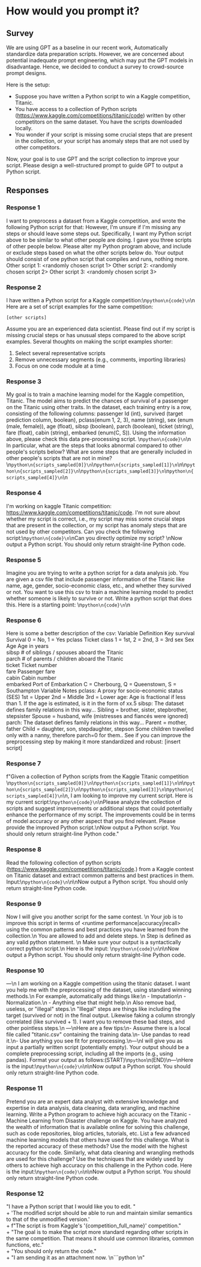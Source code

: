 # How would you prompt it?

## Survey

We are using GPT as a baseline in our recent work, Automatically standardize data preparation scripts. However, we are concerned about potential inadequate prompt engineering, which may put the GPT models in disadvantage. Hence, we decided to conduct a survey to crowd-source prompt designs. 

Here is the setup:
* Suppose you have written a Python script to win a Kaggle competition, Titanic.
* You have access to a collection of Python scripts (https://www.kaggle.com/competitions/titanic/code) written by other competitors on the same dataset. You have the scripts downloaded locally. 
* You wonder if your script is missing some crucial steps that are present in the collection, or your script has anomaly steps that are not used by other competitors. 

Now, your goal is to use GPT and the script collection to improve your script. Please design a well-structured prompt to guide GPT to output a Python script.

## Responses

### Response 1

I want to preprocess a dataset from a Kaggle competition, and wrote the following Python script for that:
<user python script>
However, I'm unsure if I'm missing any steps or should leave some steps out. Specifically, I want my Python script above to be similar to what other people are doing. I gave you three scripts of other people below. Please alter my Python program above, and include or exclude steps based on what the other scripts below do. Your output should consist of one python script that compiles and runs, nothing more.
Other script 1:
<randomly chosen script 1>
Other script 2:
<randomly chosen script 2>
Other script 3:
<randomly chosen script 3>

### Response 2

I have written a Python script for a Kaggle competition:\n```python\n{code}\n```\n
Here are a set of script examples for the same competition:
```
[other scripts]
```
Assume you are an experienced data scientist. Please find out if my script is missing crucial steps or has unusual steps compared to the above script examples.
Several thoughts on making the script examples shorter:
1. Select several representative scripts
2. Remove unnecessary segments (e.g., comments, importing libraries)
3. Focus on one code module at a time

### Response 3

My goal is to train a machine learning model for the Kaggle competition, Titanic. The model aims to predict the chances of survival of a passenger on the Titanic using other traits. In the dataset, each training entry is a row, consisting of the following columns: passenger Id (int), survived (target prediction column, boolean), pclass(enum 1, 2, 3), name (string), sex (enum (male, female)), age (float), sibsp (boolean), parch (boolean), ticket (string), fare (float), cabin (string), embarked (enum(C, S)). Using the information above, please check this data pre-processing script. \n```python\n{code}\n```\n In particular, what are the steps that looks abnormal compared to other people's scripts below? What are some steps that are generally included in other people's scripts that are not in mine? \n```python\n{scripts_sampled[0]}\n```\n```python\n{scripts_sampled[1]}\n```\n\n```python\n{scripts_sampled[2]}\n```\n```python\n{scripts_sampled[3]}\n```\n```python\n{scripts_sampled[4]}\n```\n

### Response 4

I'm working on kaggle Titanic competition: https://www.kaggle.com/competitions/titanic/code. I'm not sure about whether my script is correct, i.e., my script may miss some crucial steps that are present in the collection, or my script has anomaly steps that are not used by other competitors. Can you check the following script:\n```python\n{code}\n```\nCan you directly optimize my script? \nNow output a Python script. You should only return straight-line Python code.

### Response 5

Imagine you are trying to write a python script for a data analysis job. You are given a csv file that include passenger information of the Titanic like name, age, gender, socio-economic class, etc., and whether they survived or not. You want to use this csv to train a machine learning model to predict whether someone is likely to survive or not. Write a python script that does this. Here is a starting point: \n```python\n{code}\n```\n


### Response 6

Here is some a better description of the csv: Variable	Definition	Key
survival	Survival	0 = No, 1 = Yes
pclass	Ticket class	1 = 1st, 2 = 2nd, 3 = 3rd
sex	Sex	
Age	Age in years	
sibsp	# of siblings / spouses aboard the Titanic	
parch	# of parents / children aboard the Titanic	
ticket	Ticket number	
fare	Passenger fare	
cabin	Cabin number	
embarked	Port of Embarkation	C = Cherbourg, Q = Queenstown, S = Southampton
Variable Notes
pclass: A proxy for socio-economic status (SES)
1st = Upper
2nd = Middle
3rd = Lower
age: Age is fractional if less than 1. If the age is estimated, is it in the form of xx.5
sibsp: The dataset defines family relations in this way...
Sibling = brother, sister, stepbrother, stepsister
Spouse = husband, wife (mistresses and fiancés were ignored)
parch: The dataset defines family relations in this way...
Parent = mother, father
Child = daughter, son, stepdaughter, stepson
Some children travelled only with a nanny, therefore parch=0 for them.. See if you can improve the preprocessing step by making it more standardized and robust:
[insert script]

### Response 7

f"Given a collection of Python scripts from the Kaggle Titanic competition \n```python\n{scripts_sampled[0]}\n```\n```python\n{scripts_sampled[1]}\n```\n\n```python\n{scripts_sampled[2]}\n```\n```python\n{scripts_sampled[3]}\n```\n```python\n{scripts_sampled[4]}\n```\n, I am looking to improve my current script. Here is my current script:\n```python\n{code}\n```\nPlease analyze the collection of scripts and suggest improvements or additional steps that could potentially enhance the performance of my script. The improvements could be in terms of model accuracy or any other aspect that you find relevant. Please provide the improved Python script.\nNow output a Python script. You should only return straight-line Python code."

### Response 8

Read the following collection of python scripts (https://www.kaggle.com/competitions/titanic/code.) from a Kaggle contest on Titanic dataset and extract common patterns and best practices in them. Input:\n```python\n{code}\n```\n\nNow output a Python script. You should only return straight-line Python code.

### Response 9

Now I will give you another script for the same contest. \n Your job is to improve this script in terms of <runtime performance|accuracy|recall> using the common patterns and best practices you have learned from the collection.\n You are allowed to add and delete steps.  \n Step is defined as any valid python statement.   \n Make sure your output is a syntactically correct python script.\n Here is the input: \n```python\n{code}\n```\n\nNow output a Python script. You should only return straight-line Python code.

### Response 10

—\n I am working on a Kaggle competition using the titanic dataset. I want you help me with the preprocessing of the dataset, using standard winning methods.\n For example, automatically add things like:\n - Imputation\n - Normalization.\n - Anything else that might help.\n Also remove bad, useless, or "illegal" steps.\n "Illegal" steps are things like including the target (survived or not) in the final output. Likewise faking a column strongly correlated (like survived + 1). I want you to remove these bad steps, and other pointless steps.\n —\nHere are a few tips:\n- Assume there is a local file called "titanic.csv" containing the training data.\n- Use pandas to read it.\n- Use anything you see fit for preprocessing.\n—\nI will give you as input a partially written script (potentially empty). Your output should be a complete preprocessing script, including all the imports (e.g., using pandas). Format your output as follows:(START)\n```python```\n(END)\n—\nHere is the input:\n```python\n{code}\n```\n\nNow output a Python script. You should only return straight-line Python code.

### Response 11

Pretend you are an expert data analyst with extensive knowledge and expertise in data analysis, data cleaning, data wrangling, and machine learning. Write a Python program to achieve high accuracy on the Titanic - Machine Learning from Disaster challenge on Kaggle. You have analyzed the wealth of information that is available online for solving this challenge, such as code repositories, blog articles, tutorials, etc. List a few advanced machine learning models that others have used for this challenge. What is the reported accuracy of these methods? Use the model with the highest accuracy for the code. Similarly, what data cleaning and wrangling methods are used for this challenge? Use the techniques that are widely used by others to achieve high accuracy on this challenge in the Python code. Here is the input:\n```python\n{code}\n```\n\nNow output a Python script. You should only return straight-line Python code.

### Response 12

"I have a Python script that I would like you to edit. " \
    + 'The modified script should be able to run and maintain similar semantics to that of the unmodified version.' \
    + f"The script is from Kaggle's '{competition_full_name}' competition." \
    + "The goal is to make the script more standard regarding other scripts in the same competition. That means it should use common libraries, common functions, etc." \
    + "You should only return the code." \
    + "I am sending it as an attachment now. \n```python \n"

